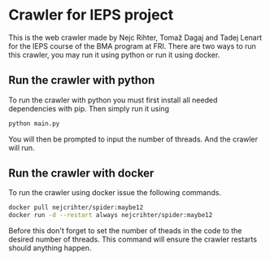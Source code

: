 # Crawler for IEPS project

This is the web crawler made by Nejc Rihter, Tomaž Dagaj and Tadej Lenart for the IEPS course of the BMA program at FRI.
There are two ways to run this crawler, you may run it using python or run it using docker.

## Run the crawler with python

To run the crawler with python you must first install all needed dependencies with pip.
Then simply run it using
```python
python main.py
```
You will then be prompted to input the number of threads. And the crawler will run.

## Run the crawler with docker
To run the crawler using docker issue the following commands.
```bash
docker pull nejcrihter/spider:maybe12
docker run -d --restart always nejcrihter/spider:maybe12
````
Before this don't forget to set the number of theads in the code to the desired number of threads.
This command will ensure the crawler restarts should anything happen.